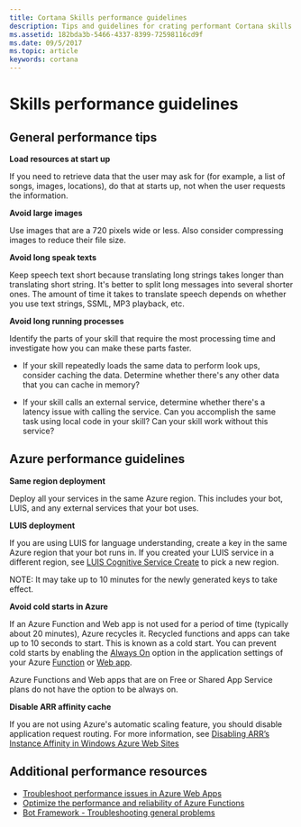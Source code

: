 ```yaml
---
title: Cortana Skills performance guidelines
description: Tips and guidelines for crating performant Cortana skills.
ms.assetid: 182bda3b-5466-4337-8399-72598116cd9f
ms.date: 09/5/2017
ms.topic: article
keywords: cortana
---
```


# Skills performance guidelines


## General performance tips

**Load resources at start up**

If you need to retrieve data that the user may ask for (for example, a list of songs, images, locations), do that at starts up, not when the user requests the information.  
  
  
**Avoid large images**

Use images that are a 720 pixels wide or less. Also consider compressing images to reduce their file size.  
  
**Avoid long speak texts**

Keep speech text short because translating long strings takes longer than translating short string. It's better to split long messages into several shorter ones. The amount of time it takes to translate speech depends on whether you use text strings, SSML, MP3 playback, etc.   
  
**Avoid long running processes**

Identify the parts of your skill that require the most processing time and investigate how you can make these parts faster. 

* If your skill repeatedly loads the same data to perform look ups, consider caching the data. Determine whether there's any other data that you can cache in memory?  
  
* If your skill calls an external service, determine whether there's a latency issue with calling the service. Can you accomplish the same task using local code in your skill? Can your skill work without this service?

<!-- start up: what's the max time where they'd want to load at start up versus when requested? A. Ask Vivek.-->




## Azure performance guidelines

**Same region deployment**

Deploy all your services in the same Azure region. This includes your bot, LUIS, and any external services that your bot uses.


**LUIS deployment**

If you are using LUIS for language understanding, create a key in the same Azure region that your bot runs in. If you created your LUIS service in a different region, see [LUIS Cognitive Service Create](https://ms.portal.azure.com/#create/Microsoft.CognitiveServicesLUIS) to pick a new region.

<!-- confirm: create a key in the same Azure region that your bot runs in. -->
<!-- I went to that page but didn't see how to pick a new region for my existing LUIS service. Seems like we need more details, or a link to an Azure page that offers more details. -->

NOTE: It may take up to 10 minutes for the newly generated keys to take effect.

**Avoid cold starts in Azure**

If an Azure Function and Web app is not used for a period of time (typically about 20 minutes), Azure recycles it. Recycled functions and apps can take up to 10 seconds to start. This is known as a cold start. You can prevent cold starts by enabling the [Always On](https://docs.microsoft.com/azure/azure-functions/functions-scale#always-on) option in the application settings of your Azure [Function](https://docs.microsoft.com/azure/azure-functions/functions-how-to-use-azure-function-app-settings) or [Web app](https://docs.microsoft.com/azure/app-service-web/web-sites-configure).

Azure Functions and Web apps that are on Free or Shared App Service plans do not have the option to be always on.

**Disable ARR affinity cache**

If you are not using Azure's automatic scaling feature, you should disable application request routing. For more information, see [Disabling ARR’s Instance Affinity in Windows Azure Web Sites](https://azure.microsoft.com/en-us/blog/disabling-arrs-instance-affinity-in-windows-azure-web-sites/)

## Additional performance resources

- [Troubleshoot performance issues in Azure Web Apps](https://docs.microsoft.com/azure/app-service-web/app-service-web-troubleshoot-performance-degradation)
- [Optimize the performance and reliability of Azure Functions](https://docs.microsoft.com/azure/azure-functions/functions-best-practices)
- [Bot Framework - Troubleshooting general problems](https://docs.microsoft.com/azure/bot-service/bot-service-troubleshoot-general-problems?view=azure-bot-service-3.0)
